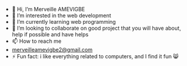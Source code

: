 - 👋 Hi, I’m Merveille AMEVIGBE
- 👀 I’m interested in the web development 
- 🌱 I’m currently learning web programming
- 💞️ I’m looking to collaborate on good project that you will have about, help if possible and have helps 
- 📫 How to reach me
- merveilleamevigbe2@gmail.com
- ⚡ Fun fact: i like everything related to computers, and I find it fun 😸

<!---
Merveille228/Merveille228 is a ✨ special ✨ repository because its `README.md` (this file) appears on your GitHub profile.
You can click the Preview link to take a look at your changes.
--->
